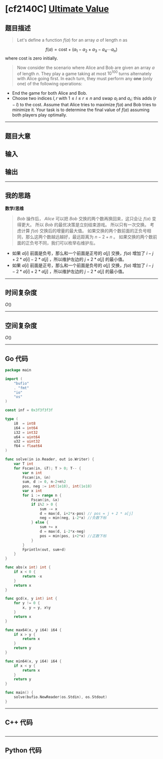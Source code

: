 # [cf2140C] [Ultimate Value](https://codeforces.com/problemset/problem/2140/C)
## 题目描述 

> Let's define a function $f(a)$ for an array $a$ of length $n$ as

$$
f(a) = \textrm{cost} + (a_1 - a_2 + a_3 - a_4 \cdots a_n)
$$
 where $\textrm{cost}$ is zero initially.

> Now consider the scenario where Alice and Bob are given an array $a$ of length $n$. They play a game taking at most $10^{100}$ turns alternately with Alice going first.
In each turn, they must perform any **one** (only one) of the following operations:
-   End the game for both Alice and Bob.
-   Choose two indices $l,r$ with $1 \le l \le r \le n$ and swap $a_l$ and $a_r$; this adds $(r - l)$ to the $\textrm{cost}$.
Assume that Alice tries to maximize $f(a)$ and Bob tries to minimize it.
Your task is to determine the final value of $f(a)$ assuming both players play optimally.

---
## 题目大意

> 



## 输入

> 


## 输出

> 

---

## 我的思路
**数学/思维**


> $Bob$ 操作后， $Alice$ 可以把 $Bob$ 交换的两个数再换回来，这只会让 $f(a)$ 变得更大。
所以 $Bob$ 的最优决策是立刻结束游戏。
所以只有一次交换。
考虑计算 $f(a)$ 交换后的增量的最大值。
如果交换的两个数前面的正负号相同，那么这两个数越远越好，最远距离为 $n-2+n%2$ 。
如果交换的两个数前面的正负号不同，我们可以枚举右维护左。
- 如果 $a[i]$ 前面是负号，那么和一个前面是正号的 $a[j]$ 交换，$f(a)$ 增加了 $i-j+2*a[i]-2*a[j]$ ，所以维护左边的 $j+2*a[j]$ 的最小值。
- 如果 $a[i]$ 前面是正号，那么和一个前面是负号的 $a[j]$ 交换，$f(a)$ 增加了 $i-j-2*a[i]+2*a[j]$ ，所以维护左边的 $j-2*a[j]$ 的最小值。


---

## 时间复杂度

$O()$

---

## 空间复杂度

$O()$

---

## Go 代码

```Go
package main

import (
	"bufio"
	. "fmt"
	"io"
	"os"
)

const inf = 0x3f3f3f3f

type (
	i8  = int8
	i64 = int64
	i32 = int32
	u64 = uint64
	u32 = uint32
	f64 = float64
)

func solve(in io.Reader, out io.Writer) {
	var T int
	for Fscan(in, &T); T > 0; T-- {
		var n int
		Fscan(in, &n)
		sum, d := 0, n-2+n%2
		pos, neg := int(1e18), int(1e18)
		var x int
		for i := range n {
			Fscan(in, &x)
			if i%2 > 0 {
				sum -= x
				d = max(d, i+2*x-pos) // pos = j + 2 * a[j]
				neg = min(neg, i-2*x) //负数下标
			} else {
				sum += x
				d = max(d, i-2*x-neg)
				pos = min(pos, i+2*x) //正数下标
			}
		}
		Fprintln(out, sum+d)
	}
}

func abs(x int) int {
	if x < 0 {
		return -x
	}
	return x
}

func gcd(x, y int) int {
	for y != 0 {
		x, y = y, x%y
	}
	return x
}

func max64(x, y i64) i64 {
	if x > y {
		return x
	}
	return y
}

func min64(x, y i64) i64 {
	if x < y {
		return x
	}
	return y
}

func main() {
	solve(bufio.NewReader(os.Stdin), os.Stdout)
}

```
---

## C++ 代码

```C++

```
---
## Python 代码

```Python

```
